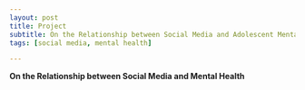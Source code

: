 ```yaml
---
layout: post
title: Project
subtitle: On the Relationship between Social Media and Adolescent Mental Health
tags: [social media, mental health]

---
```


**On the Relationship between Social Media and Mental Health**



